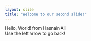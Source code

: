 ```yaml
---
layout: slide
title: "Welcome to our second slide!"
---
```

Hello, World! from Hasnain Ali </br>
Use the left arrow to go back!
